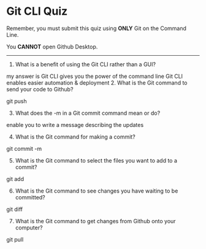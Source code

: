 # Git CLI Quiz

Remember, you must submit this quiz using __ONLY__ Git on the Command Line.

You __CANNOT__ open Github Desktop.

---

1. What is a benefit of using the Git CLI rather than a GUI?

<!-- Write your answer here -->
my answer is
Git CLI gives you the power of the command line
Git CLI enables easier automation & deployment
2. What is the Git command to send your code to Github?

git push 

3. What does the -m in a Git commit command mean or do?

enable you to write a message describing the updates

4. What is the Git command for making a commit?

git commit -m

5. What is the Git command to select the files you want to add to a commit?

git add

6. What is the Git command to see changes you have waiting to be committed?

git diff

7. What is the Git command to get changes from Github onto your computer?

git pull